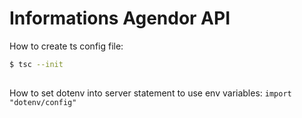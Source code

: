 # Informations Agendor API

How to create ts config file:

```bash
$ tsc --init
```

##

How to set dotenv into server statement to use env variables:
<code>import "dotenv/config"</code>
